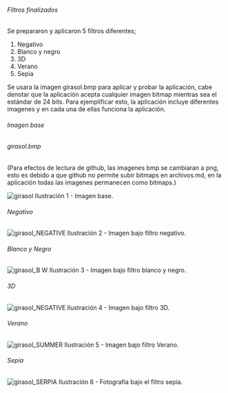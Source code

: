 ######  Filtros finalizados

Se prepararon y aplicaron 5 filtros diferentes;     
1. Negativo     
2. Blanco y negro   
3. 3D   
4. Verano   
5. Sepia    
   
Se usara la imagen girasol.bmp para aplicar y probar la aplicación, cabe denotar que la aplicación acepta cualquier imagen bitmap mientras sea el estándar de 24 bits.
Para ejemplificar esto, la aplicación incluye diferentes imagenes y en cada una de ellas funciona la aplicación.


###### Imagen base
###### girasol.bmp
(Para efectos de lectura de github, las imagenes bmp se cambiaran a png, esto es debido a que github no permite subir bitmaps en archivos.md, en la aplicación todas las imagenes permanecen como bitmaps.)



![girasol](https://user-images.githubusercontent.com/56287760/181346012-a29b142f-a177-4da7-a81c-5e57bb80e4b6.png)
Ilustración 1 - Imagen base.

###### Negativo

![girasol_NEGATIVE](https://user-images.githubusercontent.com/56287760/181346263-8b89a9d1-83f9-46ec-84cb-cd9746fe5d9b.png)
Ilustración 2 - Imagen bajo filtro negativo.


###### Blanco y Negro


![girasol_B W](https://user-images.githubusercontent.com/56287760/181346342-ea577ee2-b729-4733-8824-ab1dc7ed45aa.png)
Ilustración 3 - Imagen bajo filtro blanco y negro.

###### 3D
![girasol_NEGATIVE](https://user-images.githubusercontent.com/56287760/181346470-ea71bd5b-e8a6-4223-8460-0630c2a01485.png)
Ilustración 4 - Imagen bajo filtro 3D.


###### Verano
![girasol_SUMMER](https://user-images.githubusercontent.com/56287760/181346555-643eacb2-2e8a-45d3-98e1-9d8dd698958c.png)
Ilustración 5 - Imagen bajo filtro Verano.



###### Sepia

![girasol_SERPIA](https://user-images.githubusercontent.com/56287760/181346695-fcf0ec9e-c43e-4d75-b14c-48f3a14b177b.png)
Ilustración 6 - Fotografía bajo el filtro sepia.

